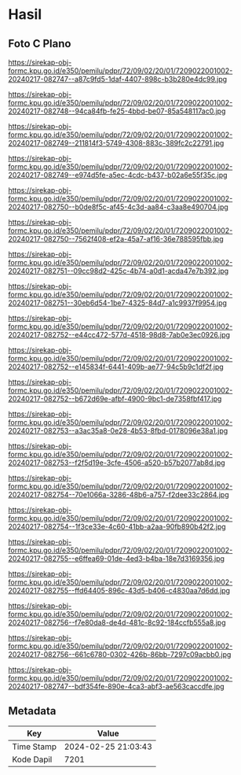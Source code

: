 # Hasil

## Foto C Plano

https://sirekap-obj-formc.kpu.go.id/e350/pemilu/pdpr/72/09/02/20/01/7209022001002-20240217-082747--a87c9fd5-1daf-4407-898c-b3b280e4dc99.jpg

https://sirekap-obj-formc.kpu.go.id/e350/pemilu/pdpr/72/09/02/20/01/7209022001002-20240217-082748--94ca84fb-fe25-4bbd-be07-85a548117ac0.jpg

https://sirekap-obj-formc.kpu.go.id/e350/pemilu/pdpr/72/09/02/20/01/7209022001002-20240217-082749--211814f3-5749-4308-883c-389fc2c22791.jpg

https://sirekap-obj-formc.kpu.go.id/e350/pemilu/pdpr/72/09/02/20/01/7209022001002-20240217-082749--e974d5fe-a5ec-4cdc-b437-b02a6e55f35c.jpg

https://sirekap-obj-formc.kpu.go.id/e350/pemilu/pdpr/72/09/02/20/01/7209022001002-20240217-082750--b0de8f5c-af45-4c3d-aa84-c3aa8e490704.jpg

https://sirekap-obj-formc.kpu.go.id/e350/pemilu/pdpr/72/09/02/20/01/7209022001002-20240217-082750--7562f408-ef2a-45a7-af16-36e788595fbb.jpg

https://sirekap-obj-formc.kpu.go.id/e350/pemilu/pdpr/72/09/02/20/01/7209022001002-20240217-082751--09cc98d2-425c-4b74-a0d1-acda47e7b392.jpg

https://sirekap-obj-formc.kpu.go.id/e350/pemilu/pdpr/72/09/02/20/01/7209022001002-20240217-082751--30eb6d54-1be7-4325-84d7-a1c9937f9954.jpg

https://sirekap-obj-formc.kpu.go.id/e350/pemilu/pdpr/72/09/02/20/01/7209022001002-20240217-082752--e44cc472-577d-4518-98d8-7ab0e3ec0926.jpg

https://sirekap-obj-formc.kpu.go.id/e350/pemilu/pdpr/72/09/02/20/01/7209022001002-20240217-082752--e145834f-6441-409b-ae77-94c5b9c1df2f.jpg

https://sirekap-obj-formc.kpu.go.id/e350/pemilu/pdpr/72/09/02/20/01/7209022001002-20240217-082752--b672d69e-afbf-4900-9bc1-de7358fbf417.jpg

https://sirekap-obj-formc.kpu.go.id/e350/pemilu/pdpr/72/09/02/20/01/7209022001002-20240217-082753--a3ac35a8-0e28-4b53-8fbd-0178096e38a1.jpg

https://sirekap-obj-formc.kpu.go.id/e350/pemilu/pdpr/72/09/02/20/01/7209022001002-20240217-082753--f2f5d19e-3cfe-4506-a520-b57b2077ab8d.jpg

https://sirekap-obj-formc.kpu.go.id/e350/pemilu/pdpr/72/09/02/20/01/7209022001002-20240217-082754--70e1066a-3286-48b6-a757-f2dee33c2864.jpg

https://sirekap-obj-formc.kpu.go.id/e350/pemilu/pdpr/72/09/02/20/01/7209022001002-20240217-082754--1f3ce33e-4c60-41bb-a2aa-90fb890b42f2.jpg

https://sirekap-obj-formc.kpu.go.id/e350/pemilu/pdpr/72/09/02/20/01/7209022001002-20240217-082755--e6ffea69-01de-4ed3-b4ba-18e7d3169356.jpg

https://sirekap-obj-formc.kpu.go.id/e350/pemilu/pdpr/72/09/02/20/01/7209022001002-20240217-082755--ffd64405-896c-43d5-b406-c4830aa7d6dd.jpg

https://sirekap-obj-formc.kpu.go.id/e350/pemilu/pdpr/72/09/02/20/01/7209022001002-20240217-082756--f7e80da8-de4d-481c-8c92-184ccfb555a8.jpg

https://sirekap-obj-formc.kpu.go.id/e350/pemilu/pdpr/72/09/02/20/01/7209022001002-20240217-082756--661c6780-0302-426b-86bb-7297c09acbb0.jpg

https://sirekap-obj-formc.kpu.go.id/e350/pemilu/pdpr/72/09/02/20/01/7209022001002-20240217-082747--bdf354fe-890e-4ca3-abf3-ae563caccdfe.jpg


## Metadata

| Key        | Value               |
| ---------- | ------------------- |
| Time Stamp | 2024-02-25 21:03:43 |
| Kode Dapil | 7201                |



